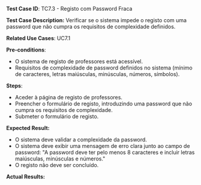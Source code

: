 **Test Case ID**: TC7.3 - Registo com Password Fraca

**Test Case Description:** Verificar se o sistema impede o registo com uma password que não cumpra os requisitos de complexidade definidos.

**Related Use Cases**: UC7.1

**Pre-conditions**:
- O sistema de registo de professores está acessível.
- Requisitos de complexidade de password definidos no sistema (mínimo de caracteres, letras maiúsculas, minúsculas, números, símbolos).

**Steps**:
- Aceder à página de registo de professores.
- Preencher o formulário de registo, introduzindo uma password que não cumpra os requisitos de complexidade.
- Submeter o formulário de registo.

**Expected Result:**
- O sistema deve validar a complexidade da password.
- O sistema deve exibir uma mensagem de erro clara junto ao campo de password: "A password deve ter pelo menos 8 caracteres e incluir letras maiúsculas, minúsculas e números."
- O registo não deve ser concluído.

**Actual Results:**